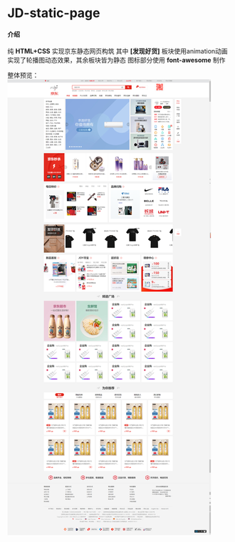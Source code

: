 # JD-static-page

#### 介绍
纯 **HTML+CSS** 实现京东静态网页构筑
其中 **[发现好货]** 板块使用animation动画实现了轮播图动态效果，其余板块皆为静态
图标部分使用 **font-awesome** 制作

整体预览：
![输入图片说明](image.png)
